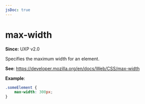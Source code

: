 ```yaml
---
jsDoc: true
---
```

# max-width

**Since:** UXP v2.0

Specifies the maximum width for an element.

**See**: https://developer.mozilla.org/en/docs/Web/CSS/max-width

**Example**:

```css
.someElement {
    max-width: 300px;
}
```
